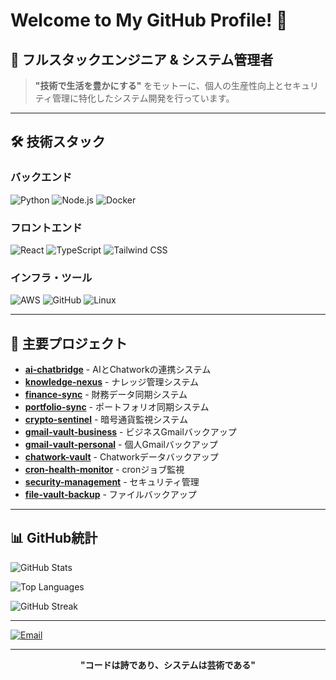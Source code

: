 # Welcome to My GitHub Profile! 👋

## 🚀 フルスタックエンジニア & システム管理者

> **"技術で生活を豊かにする"** をモットーに、個人の生産性向上とセキュリティ管理に特化したシステム開発を行っています。

---

## 🛠️ 技術スタック

### バックエンド
![Python](https://img.shields.io/badge/Python-3776AB?style=for-the-badge&logo=python&logoColor=white)
![Node.js](https://img.shields.io/badge/Node.js-43853D?style=for-the-badge&logo=node.js&logoColor=white)
![Docker](https://img.shields.io/badge/Docker-2496ED?style=for-the-badge&logo=docker&logoColor=white)

### フロントエンド
![React](https://img.shields.io/badge/React-20232A?style=for-the-badge&logo=react&logoColor=61DAFB)
![TypeScript](https://img.shields.io/badge/TypeScript-007ACC?style=for-the-badge&logo=typescript&logoColor=white)
![Tailwind CSS](https://img.shields.io/badge/Tailwind_CSS-38B2AC?style=for-the-badge&logo=tailwind-css&logoColor=white)

### インフラ・ツール
![AWS](https://img.shields.io/badge/AWS-232F3E?style=for-the-badge&logo=amazon-aws&logoColor=white)
![GitHub](https://img.shields.io/badge/GitHub-100000?style=for-the-badge&logo=github&logoColor=white)
![Linux](https://img.shields.io/badge/Linux-FCC624?style=for-the-badge&logo=linux&logoColor=black)

---

## 🎯 主要プロジェクト

- **[ai-chatbridge](https://github.com/akihiko-dev/akihiko-dev/ai-chatbridge)** - AIとChatworkの連携システム
- **[knowledge-nexus](https://github.com/akihiko-dev/akihiko-dev/knowledge-nexus)** - ナレッジ管理システム
- **[finance-sync](https://github.com/akihiko-dev/akihiko-dev/finance-sync)** - 財務データ同期システム
- **[portfolio-sync](https://github.com/akihiko-dev/akihiko-dev/portfolio-sync)** - ポートフォリオ同期システム
- **[crypto-sentinel](https://github.com/akihiko-dev/akihiko-dev/crypto-sentinel)** - 暗号通貨監視システム
- **[gmail-vault-business](https://github.com/akihiko-dev/akihiko-dev/gmail-vault-business)** - ビジネスGmailバックアップ
- **[gmail-vault-personal](https://github.com/akihiko-dev/akihiko-dev/gmail-vault-personal)** - 個人Gmailバックアップ
- **[chatwork-vault](https://github.com/akihiko-dev/akihiko-dev/chatwork-vault)** - Chatworkデータバックアップ
- **[cron-health-monitor](https://github.com/akihiko-dev/akihiko-dev/cron-health-monitor)** - cronジョブ監視
- **[security-management](https://github.com/akihiko-dev/akihiko-dev/security-management)** - セキュリティ管理
- **[file-vault-backup](https://github.com/akihiko-dev/akihiko-dev/file-vault-backup)** - ファイルバックアップ

---

## 📊 GitHub統計

![GitHub Stats](https://github-readme-stats.vercel.app/api?username=akihiko-dev&show_icons=true&theme=radical&hide_border=true)

![Top Languages](https://github-readme-stats.vercel.app/api/top-langs/?username=akihiko-dev&layout=compact&theme=radical&hide_border=true)

![GitHub Streak](https://github-readme-streak-stats.herokuapp.com/?user=akihiko-dev&theme=radical&hide_border=true)

---

[![Email](https://img.shields.io/badge/Email-D14836?style=for-the-badge&logo=gmail&logoColor=white)](mailto:straight.paa@gmail.cpm)

---

<div align="center">

**"コードは詩であり、システムは芸術である"**

</div>
